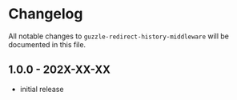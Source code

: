 # Changelog

All notable changes to `guzzle-redirect-history-middleware` will be documented in this file.

## 1.0.0 - 202X-XX-XX

- initial release
